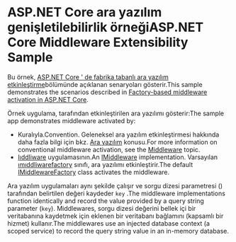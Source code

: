 # <a name="aspnet-core-middleware-extensibility-sample"></a><span data-ttu-id="d84b5-101">ASP.NET Core ara yazılım genişletilebilirlik örneği</span><span class="sxs-lookup"><span data-stu-id="d84b5-101">ASP.NET Core Middleware Extensibility Sample</span></span>

<span data-ttu-id="d84b5-102">Bu örnek, [ASP.NET Core ' de fabrika tabanlı ara yazılım etkinleştirme](https://docs.microsoft.com/aspnet/core/fundamentals/middleware/middleware-extensibility)bölümünde açıklanan senaryoları gösterir.</span><span class="sxs-lookup"><span data-stu-id="d84b5-102">This sample demonstrates the scenarios described in [Factory-based middleware activation in ASP.NET Core](https://docs.microsoft.com/aspnet/core/fundamentals/middleware/middleware-extensibility).</span></span>

<span data-ttu-id="d84b5-103">Örnek uygulama, tarafından etkinleştirilen ara yazılımı gösterir:</span><span class="sxs-lookup"><span data-stu-id="d84b5-103">The sample app demonstrates middleware activated by:</span></span>

* <span data-ttu-id="d84b5-104">Kuralıyla.</span><span class="sxs-lookup"><span data-stu-id="d84b5-104">Convention.</span></span> <span data-ttu-id="d84b5-105">Geleneksel ara yazılım etkinleştirmesi hakkında daha fazla bilgi için bkz. [Ara yazılım](https://docs.microsoft.com/aspnet/core/fundamentals/middleware/) konusu.</span><span class="sxs-lookup"><span data-stu-id="d84b5-105">For more information on conventional middleware activation, see the [Middleware](https://docs.microsoft.com/aspnet/core/fundamentals/middleware/) topic.</span></span>
* <span data-ttu-id="d84b5-106">[Iıddliware](https://docs.microsoft.com/dotnet/api/microsoft.aspnetcore.http.imiddleware) uygulamasının.</span><span class="sxs-lookup"><span data-stu-id="d84b5-106">An [IMiddleware](https://docs.microsoft.com/dotnet/api/microsoft.aspnetcore.http.imiddleware) implementation.</span></span> <span data-ttu-id="d84b5-107">Varsayılan [ımıddliwarefactory](https://docs.microsoft.com/dotnet/api/microsoft.aspnetcore.http.imiddlewarefactory) sınıfı, ara yazılımı etkinleştirir.</span><span class="sxs-lookup"><span data-stu-id="d84b5-107">The default [IMiddlewareFactory](https://docs.microsoft.com/dotnet/api/microsoft.aspnetcore.http.imiddlewarefactory) class activates the middleware.</span></span>

<span data-ttu-id="d84b5-108">Ara yazılım uygulamaları aynı şekilde çalışır ve sorgu dizesi parametresi () tarafından belirtilen değeri kaydeder `key` .</span><span class="sxs-lookup"><span data-stu-id="d84b5-108">The middleware implementations function identically and record the value provided by a query string parameter (`key`).</span></span> <span data-ttu-id="d84b5-109">Middlewares, sorgu dizesi değerini bellek içi bir veritabanına kaydetmek için eklenen bir veritabanı bağlamını (kapsamlı bir hizmet) kullanır.</span><span class="sxs-lookup"><span data-stu-id="d84b5-109">The middlewares use an injected database context (a scoped service) to record the query string value in an in-memory database.</span></span>
